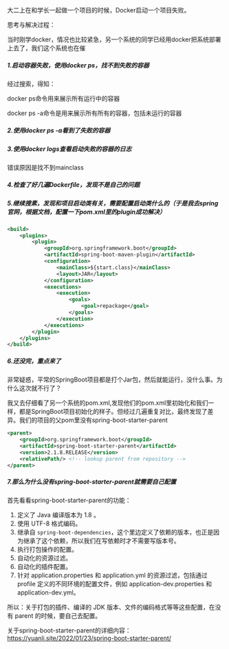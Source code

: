 大二上在和学长一起做一个项目的时候，Docker启动一个项目失败。

思考与解决过程：

当时刚学docker，情况也比较紧急，另一个系统的同学已经用docker把系统部署上去了，我们这个系统也在催

##### 1.启动容器失败，使用docker ps，找不到失败的容器

经过搜索，得知：

docker ps命令用来展示所有运行中的容器

docker ps -a命令是用来展示所有所有的容器，包括未运行的容器

##### 2.使用docker ps -a看到了失败的容器

##### 3.使用docker logs查看启动失败的容器的日志

错误原因是找不到mainclass

##### 4.检查了好几遍Dockerfile，发现不是自己的问题

##### 5.继续搜素，发现和项目启动类有关，需要配置启动类什么的（于是我去spring官网，根据文档，配置一下pom.xml里的plugin成功解决）

```xml
<build>
    <plugins>
        <plugin>
            <groupId>org.springframework.boot</groupId>
            <artifactId>spring-boot-maven-plugin</artifactId>
            <configuration>
                <mainClass>${start.class}</mainClass>
                <layout>JAR</layout>
            </configuration>
            <executions>
                <execution>
                    <goals>
                        <goal>repackage</goal>
                    </goals>
                </execution>
            </executions>
        </plugin>
    </plugins>
</build>
```

##### 6.还没完，重点来了

非常疑惑，平常的SpringBoot项目都是打个Jar包，然后就能运行，没什么事。为什么这次就不行了？

我又去仔细看了另一个系统的pom.xml,发现他们的pom.xml里初始化和我们一样，都是SpringBoot项目初始化的样子。但经过几遍重复对比，最终发现了差异。我们的项目的父pom里没有spring-boot-starter-parent

```xml
<parent>
    <groupId>org.springframework.boot</groupId>
    <artifactId>spring-boot-starter-parent</artifactId>
    <version>2.1.8.RELEASE</version>
    <relativePath/> <!-- lookup parent from repository -->
</parent>
```

##### 7.那么为什么没有spring-boot-starter-parent就需要自己配置

首先看看spring-boot-starter-parent的功能：

1. 定义了 Java 编译版本为 1.8 。
2. 使用 UTF-8 格式编码。
3. 继承自 `spring-boot-dependencies`，这个里边定义了依赖的版本，也正是因为继承了这个依赖，所以我们在写依赖时才不需要写版本号。
4. 执行打包操作的配置。
5. 自动化的资源过滤。
6. 自动化的插件配置。
7. 针对 application.properties 和 application.yml 的资源过滤，包括通过 profile 定义的不同环境的配置文件，例如 application-dev.properties 和 application-dev.yml。

所以：关于打包的插件、编译的 JDK 版本、文件的编码格式等等这些配置，在没有 parent 的时候，要自己去配置。

关于spring-boot-starter-parent的详细内容：https://yuanli.site/2022/01/23/spring-boot-starter-parent/